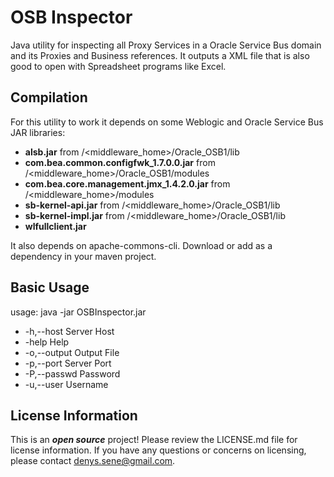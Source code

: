 # OSB Inspector

Java utility for inspecting all Proxy Services in a Oracle Service Bus domain and its Proxies and Business references.
It outputs a XML file that is also good to open with Spreadsheet programs like Excel.

## Compilation

For this utility to work it depends on some Weblogic and Oracle Service Bus JAR libraries:

* **alsb.jar** from /<middleware_home>/Oracle_OSB1/lib
* **com.bea.common.configfwk_1.7.0.0.jar** from /<middleware_home>/Oracle_OSB1/modules
* **com.bea.core.management.jmx_1.4.2.0.jar** from /<middleware_home>/modules
* **sb-kernel-api.jar** from /<middleware_home>/Oracle_OSB1/lib
* **sb-kernel-impl.jar** from /<middleware_home>/Oracle_OSB1/lib
* **wlfullclient.jar**

It also depends on apache-commons-cli. Download or add as a dependency in your maven project.


## Basic Usage

usage: java -jar OSBInspector.jar
 * -h,--host <arg>     Server Host
 * -help               Help
 * -o,--output <arg>   Output File
 * -p,--port <arg>     Server Port
 * -P,--passwd <arg>   Password
 * -u,--user <arg>     Username


## License Information

This is an _**open source**_ project! 
Please review the LICENSE.md file for license information. 
If you have any questions or concerns on licensing, please contact denys.sene@gmail.com.
